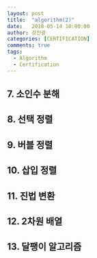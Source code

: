 ```yaml
---
layout: post
title:  "algorithm(2)"
date:   2018-05-14 10:00:00
author: 강진광
categories: [CERTIFICATION]
comments: true
tags:
  - Algorithm
  - Certification
---
```


## 7. 소인수 분해

## 8. 선택 정렬

## 9. 버블 정렬

## 10. 삽입 정렬

## 11. 진법 변환

## 12. 2차원 배열

## 13. 달팽이 알고리즘
 